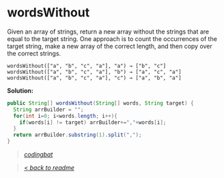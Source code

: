 # wordsWithout

Given an array of strings, return a new array without the strings that are equal to the target string. One approach is to count the occurrences of the target string, make a new array of the correct length, and then copy over the correct strings.

```
wordsWithout(["a", "b", "c", "a"], "a") → ["b", "c"]
wordsWithout(["a", "b", "c", "a"], "b") → ["a", "c", "a"]
wordsWithout(["a", "b", "c", "a"], "c") → ["a", "b", "a"]
```

**Solution:**

```java
public String[] wordsWithout(String[] words, String target) {
  String arrBuilder = "";
  for(int i=0; i<words.length; i++){
    if(words[i] != target) arrBuilder+=","+words[i];
  }
  return arrBuilder.substring(1).split(",");
}
```

> _[codingbat](https://codingbat.com/prob/p121236)_

> [< _back to readme_](/README.md)